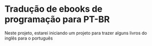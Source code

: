 # Tradução de ebooks de programação para PT-BR

Neste projeto, estarei iniciando um projeto para trazer alguns livros do inglês para o português
